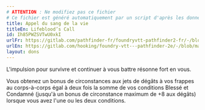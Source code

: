 ```yaml
---
# ATTENTION : Ne modifiez pas ce fichier
# Ce fichier est généré automatiquement par un script d'après les données du module Foundry VTT officiel et de sa traduction
title: Appel du sang de la vie
titleEn: Lifeblood’s Call
id: Ih85PWZSVTwU0xkI
urlFr: https://gitlab.com/pathfinder-fr/foundryvtt-pathfinder2-fr/-/blob/master/data/feats/Ih85PWZSVTwU0xkI.htm
urlEn: https://gitlab.com/hooking/foundry-vtt---pathfinder-2e/-/blob/master/packs/data/feats.db/lifeblood's-call.json
layout: dons
---
```

L'impulsion pour survivre et continuer à vous battre résonne fort en vous.

Vous obtenez un bonus de circonstances aux jets de dégâts à vos frappes au corps-à-corps égal à deux fois la somme de vos conditions Blessé et Condamné (jusqu'à un bonus de circonstance maximum de +8 aux dégâts) lorsque vous avez l'une ou les deux conditions.
